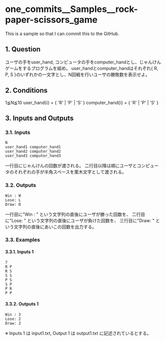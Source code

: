# one_commits__Samples__rock-paper-scissors_game

This is a sample so that I can commit this to the GitHub.

## 1. Question

ユーザの手をuser_hand, コンピュータの手をcomputer_handとし、じゃんけんゲームをするプログラムを組め。
user_handとcomputer_handはそれぞれ{ R, P, S }のいずれかの一文字とし、N回戦を行いユーザの勝敗数を表示せよ。

## 2. Conditions

1≦N≦10
user_hand{i} = { 'R' | 'P' | 'S' }
computer_hand{i} = { 'R' | 'P' | 'S' }

## 3. Inputs and Outputs

### 3.1. Inputs

```
N
user_hand1 computer_hand1
user_hand2 computer_hand2
user_hand3 computer_hand3
```

一行目にじゃんけんの回数が渡される。
二行目以降は順にユーザとコンピュータのそれぞれの手が半角スペースを栗木文字として渡される。

### 3.2. Outputs

```
Win : W
Lose: L
Draw: D
```

一行目に"Win : " という文字列の直後にユーザが勝った回数を、
二行目に"Lose: " という文字列の直後にユーザが負けた回数を、
三行目に"Draw: " という文字列の直後にあいこの回数を出力する。


### 3.3. Examples

#### 3.3.1. Inputs 1

```
7
R P
R S
S S
P S
S P
P R
P P
```
#### 3.3.2. Outputs 1

```
Win : 3
Lose: 2
Draw: 2
```

※ Inputs 1 は input1.txt, Output 1 は output1.txt に記述されているとする。
